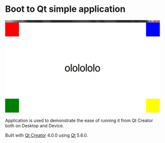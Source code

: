 # Boot to Qt simple application

![b2qt-test-app](/img/b2qt-test-app.png "b2qt-test-app screenshot")

<p>Application is used to demonstrate the ease of running it from Qt Creator both on Desktop and Device.</p>
<p>Built with <a href='https://www.qt.io/ide/'>Qt Creator</a> 4.0.0 using <a href='https://www.qt.io/application-development/'>Qt</a> 5.6.0.</p>